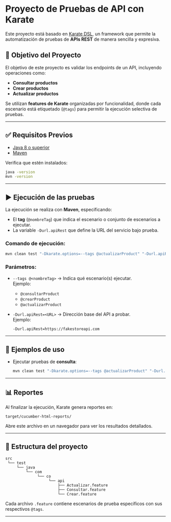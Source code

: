 # Proyecto de Pruebas de API con Karate

Este proyecto está basado en [Karate DSL](https://github.com/karatelabs/karate), un framework que permite la automatización de pruebas de **APIs REST** de manera sencilla y expresiva.

## 🎯 Objetivo del Proyecto
El objetivo de este proyecto es validar los endpoints de un API, incluyendo operaciones como:
- **Consultar productos**
- **Crear productos**
- **Actualizar productos**

Se utilizan **features de Karate** organizadas por funcionalidad, donde cada escenario está etiquetado (`@tags`) para permitir la ejecución selectiva de pruebas.

---

## ✅ Requisitos Previos
- [Java 8 o superior](https://www.oracle.com/java/technologies/javase-downloads.html)
- [Maven](https://maven.apache.org/)

Verifica que estén instalados:
```bash
java -version
mvn -version
```

---

## ▶️ Ejecución de las pruebas

La ejecución se realiza con **Maven**, especificando:
- El **tag** (`@nombreTag`) que indica el escenario o conjunto de escenarios a ejecutar.
- La variable `-Durl.apiRest` que define la URL del servicio bajo prueba.

### Comando de ejecución:
```bash
mvn clean test "-Dkarate.options=--tags @actualizarProduct" "-Durl.apiRest=https://fakestoreapi.com"
```

### Parámetros:
- `--tags @<nombreTag>` → Indica qué escenario(s) ejecutar.  
  Ejemplo:
  - `@consultarProduct`
  - `@crearProduct`
  - `@actualizarProduct`

- `-Durl.apiRest=<URL>` → Dirección base del API a probar.  
  Ejemplo:
  ```bash
  -Durl.apiRest=https://fakestoreapi.com
  ```

---

## 🧪 Ejemplos de uso

- Ejecutar pruebas de **consulta**:
  ```bash
  mvn clean test "-Dkarate.options=--tags @actualizarProduct" "-Durl.apiRest=https://fakestoreapi.com"
  ```
---

## 📊 Reportes
Al finalizar la ejecución, Karate genera reportes en:
```
target/cucumber-html-reports/
```
Abre este archivo en un navegador para ver los resultados detallados.

---

## 📂 Estructura del proyecto
```
src
 └── test
     └── java
         └── com
              └── co
                   └── api
                       ├── Actualizar.feature
                       ├── Consultar.feature
                       └── Crear.feature
```

Cada archivo `.feature` contiene escenarios de prueba específicos con sus respectivos `@tags`.

---
